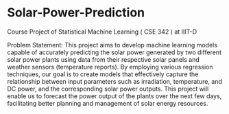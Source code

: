 # Solar-Power-Prediction
Course Project of Statistical Machine Learning ( CSE 342 ) at IIIT-D

Problem Statement:
This project aims to develop machine learning models capable of accurately predicting the solar power generated by two different solar power plants using data from their respective solar panels and weather sensors (temperature reports). By employing various regression techniques, our goal is to create models that effectively capture the relationship between input parameters such as irradiation, temperature, and DC power, and the corresponding solar power outputs. This project will enable us to forecast the power output of the plants over the next few days, facilitating better planning and management of solar energy resources.
